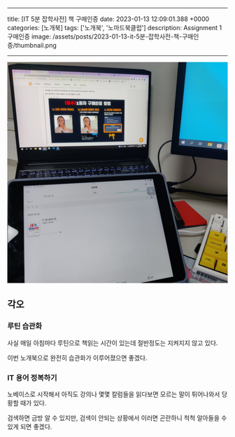 

---
title: [IT 5분 잡학사전] 책 구매인증
date: 2023-01-13 12:09:01.388 +0000
categories: [노개북]
tags: ['노개북', '노마드북클럽']
description: Assignment 1 구매인증
image: /assets/posts/2023-01-13-it-5분-잡학사전-책-구매인증/thumbnail.png

---

![](/assets/posts/2023-01-13-it-5분-잡학사전-책-구매인증/img0.png)


## 각오

### 루틴 습관화

사실 매일 아침마다 루틴으로 책읽는 시간이 있는데
절반정도는 지켜지지 않고 있다.

이번 노개북으로 완전히 습관화가 이루어졌으면 좋겠다.

### IT 용어 정복하기

노베이스로 시작해서 아직도 강의나 몇몇 칼럼들을 읽다보면 모르는 말이 튀어나와서 당황할 때가 있다.

검색하면 금방 알 수 있지만, 검색이 안되는 상황에서 이러면 곤란하니 척척 알아들을 수 있게 되면 좋겠다.

        